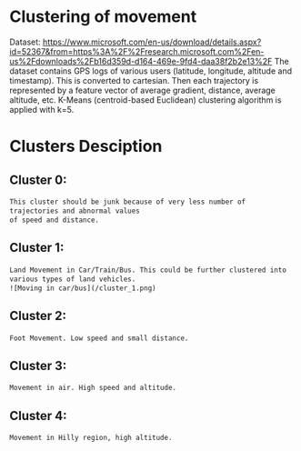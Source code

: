 # Clustering of movement
Dataset: https://www.microsoft.com/en-us/download/details.aspx?id=52367&from=https%3A%2F%2Fresearch.microsoft.com%2Fen-us%2Fdownloads%2Fb16d359d-d164-469e-9fd4-daa38f2b2e13%2F
The dataset contains GPS logs of various users (latitude, longitude, altitude and timestamp). This is converted to cartesian. 
Then each trajectory is represented by a feature vector of average gradient, distance, average altitude, etc. K-Means (centroid-based Euclidean) clustering algorithm is applied with k=5.
# Clusters Desciption
## Cluster 0: 
    This cluster should be junk because of very less number of trajectories and abnormal values 
    of speed and distance.

## Cluster 1:
    Land Movement in Car/Train/Bus. This could be further clustered into various types of land vehicles.
    ![Moving in car/bus](/cluster_1.png)
## Cluster 2: 
    Foot Movement. Low speed and small distance.

## Cluster 3:
    Movement in air. High speed and altitude.

## Cluster 4:
    Movement in Hilly region, high altitude.
